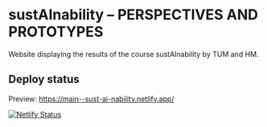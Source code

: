 # sustAInability – PERSPECTIVES AND PROTOTYPES

Website displaying the results of the course sustAInability by TUM and HM.

## Deploy status

Preview: https://main--sust-ai-nability.netlify.app/

[![Netlify Status](https://api.netlify.com/api/v1/badges/70329843-cf85-476c-ba44-4dbbc06b5b87/deploy-status)](https://app.netlify.com/sites/sust-ai-nability/deploys)